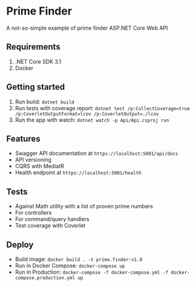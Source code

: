 # Prime Finder 
A not-so-simple example of prime finder ASP.NET Core Web API

## Requirements
1. .NET Core SDK 3.1
2. Docker

## Getting started
1. Run build: `dotnet build`
2. Run tests with coverage report: `dotnet test /p:CollectCoverage=true /p:CoverletOutputFormat=lcov /p:CoverletOutput=./lcov`
3. Run the app with watch: `dotnet watch -p Api/Api.csproj run`

## Features
- Swagger API documentation at `https://localhost:5001/api/docs`
- API versioning
- CQRS with MediatR
- Health endpoint at `https://localhost:5001/health`

## Tests
- Against Math utility with a list of proven prime numbers
- For controllers
- For command/query handlers
- Test coverage with Coverlet

## Deploy
- Build image: `docker build . -t prime.finder:v1.0`
- Run in Docker Compose: `docker-compose up`
- Run in Production: `docker-compose -f docker-compose.yml -f docker-compose.production.yml up` 
